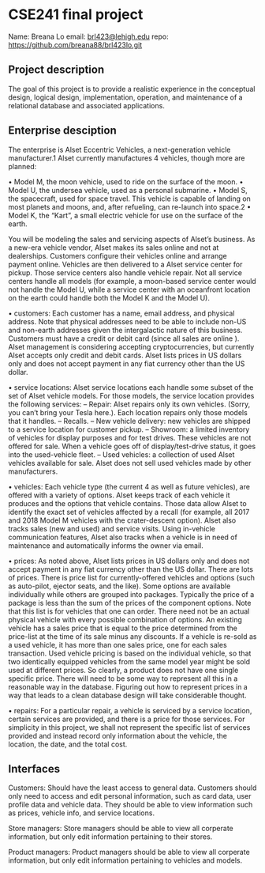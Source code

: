 # CSE241 final project

Name: Breana Lo
email: brl423@lehigh.edu
repo: https://github.com/breana88/brl423lo.git

## Project description

The goal of this project is to provide a realistic experience in the conceptual design, logical design,
implementation, operation, and maintenance of a relational database and associated applications.

## Enterprise desciption

The enterprise is Alset Eccentric Vehicles, a next-generation vehicle manufacturer.1 Alset currently
manufactures 4 vehicles, though more are planned:

• Model M, the moon vehicle, used to ride on the surface of the moon.
• Model U, the undersea vehicle, used as a personal submarine.
• Model S, the spacecraft, used for space travel. This vehicle is capable of landing on most planets and
moons, and, after refueling, can re-launch into space.2
• Model K, the “Kart”, a small electric vehicle for use on the surface of the earth.

You will be modeling the sales and servicing aspects of Alset’s business. As a new-era vehicle vendor,
Alset makes its sales online and not at dealerships. Customers configure their vehicles online and arrange
payment online. Vehicles are then delivered to a Alset service center for pickup. Those service centers also handle vehicle repair. Not all service centers handle all models (for example, a moon-based service center
would not handle the Model U, while a service center with an oceanfront location on the earth could handle
both the Model K and the Model U).

• customers: Each customer has a name, email address, and physical address. Note that physical
addresses need to be able to include non-US and non-earth addresses given the intergalactic nature
of this business. Customers must have a credit or debit card (since all sales are online ). Alset
management is considering accepting cryptocurrencies, but currently Alset accepts only credit and
debit cards. Alset lists prices in US dollars only and does not accept payment in any fiat currency
other than the US dollar.

• service locations: Alset service locations each handle some subset of the set of Alset vehicle models.
For those models, the service location provides the following services:
    – Repair: Alset repairs only its own vehicles. (Sorry, you can’t bring your Tesla here.). Each
    location repairs only those models that it handles.
    – Recalls.
    – New vehicle delivery: new vehicles are shipped to a service location for customer pickup.
    – Showroom: a limited inventory of vehicles for display purposes and for test drives. These vehicles
    are not offered for sale. When a vehicle goes off of display/test-drive status, it goes into the
    used-vehicle fleet.
    – Used vehicles: a collection of used Alset vehicles available for sale. Alset does not sell used vehicles
    made by other manufacturers.

• vehicles: Each vehicle type (the current 4 as well as future vehicles), are offered with a variety of
options. Alset keeps track of each vehicle it produces and the options that vehicle contains. Those
data allow Alset to identify the exact set of vehicles affected by a recall (for example, all 2017 and
2018 Model M vehicles with the crater-descent option). Alset also tracks sales (new and used) and
service visits. Using in-vehicle communication features, Alset also tracks when a vehicle is in need of
maintenance and automatically informs the owner via email.

• prices: As noted above, Alset lists prices in US dollars only and does not accept payment in any fiat
currency other than the US dollar. There are lots of prices.
There is price list for currently-offered vehicles and options (such as auto-pilot, ejector seats, and the
like). Some options are available individually while others are grouped into packages. Typically the
price of a package is less than the sum of the prices of the component options. Note that this list
is for vehicles that one can order. There need not be an actual physical vehicle with every possible
combination of options.
An existing vehicle has a sales price that is equal to the price determined from the price-list at the
time of its sale minus any discounts. If a vehicle is re-sold as a used vehicle, it has more than one sales
price, one for each sales transaction. Used vehicle pricing is based on the individual vehicle, so that
two identically equipped vehicles from the same model year might be sold used at different prices.
So clearly, a product does not have one single specific price. There will need to be some way to represent
all this in a reasonable way in the database. Figuring out how to represent prices in a way that leads
to a clean database design will take considerable thought.

• repairs: For a particular repair, a vehicle is serviced by a service location, certain services are provided,
and there is a price for those services. For simplicity in this project, we shall not represent the specific
list of services provided and instead record only information about the vehicle, the location, the date,
and the total cost.

## Interfaces

Customers:
    Should have the least access to general data. Customers should only need to access and edit personal information, such as card data, user profile data and vehicle data. They should be able to view information such as prices, vehicle info, and service locations.

Store managers:
    Store managers should be able to view all corperate information, but only edit information pertaining to their stores.

Product managers:
    Product managers should be able to view all corperate information, but only edit information pertaining to vehicles and models.